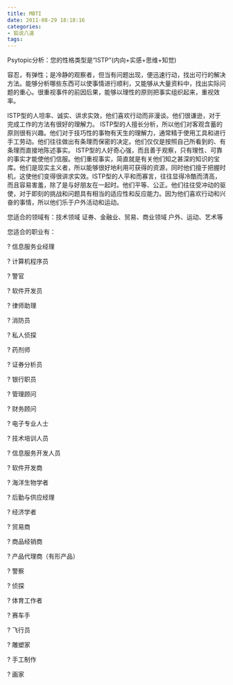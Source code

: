 ```yaml
---
title: MBTI
date: 2011-08-29 18:18:16
categories:
- 狐说八道
tags:
---
```

Psytopic分析：您的性格类型是“ISTP”(内向+实感+思维+知觉)

容忍，有弹性；是冷静的观察者，但当有问题出现，便迅速行动，找出可行的解决方法。能够分析哪些东西可以使事情进行顺利，又能够从大量资料中，找出实际问题的重心。很重视事件的前因后果，能够以理性的原则把事实组织起来，重视效率。

ISTP型的人坦率、诚实、讲求实效，他们喜欢行动而非漫谈。他们很谦逊，对于完成工作的方法有很好的理解力。 ISTP型的人擅长分析，所以他们对客观含蓄的原则很有兴趣。他们对于技巧性的事物有天生的理解力，通常精于使用工具和进行手工劳动。他们往往做出有条理而保密的决定。他们仅仅是按照自己所看到的、有条理而直接地陈述事实。 ISTP型的人好奇心强，而且善于观察，只有理性、可靠的事实才能使他们信服。他们重视事实，简直就是有关他们知之甚深的知识的宝库。他们是现实主义者，所以能够很好地利用可获得的资源，同时他们擅于把握时机，这使他们变得很讲求实效。ISTP型的人平和而寡言，往往显得冷酷而清高，而且容易害羞，除了是与好朋友在一起时。他们平等、公正。他们往往受冲动的驱使，对于即刻的挑战和问题具有相当的适应性和反应能力。因为他们喜欢行动和兴奋的事情，所以他们乐于户外活动和运动。

您适合的领域有：技术领域 证券、金融业、贸易、商业领域 户外、运动、艺术等

您适合的职业有：

? 信息服务业经理

? 计算机程序员

? 警官

? 软件开发员

? 律师助理

? 消防员

? 私人侦探

? 药剂师

? 证券分析员

? 银行职员

? 管理顾问

? 财务顾问

? 电子专业人士

? 技术培训人员

? 信息服务开发人员

? 软件开发商

? 海洋生物学者

? 后勤与供应经理

? 经济学者

? 贸易商

? 商品经销商

? 产品代理商（有形产品）

? 警察

? 侦探

? 体育工作者

? 赛车手

? 飞行员

? 雕塑家

? 手工制作

? 画家